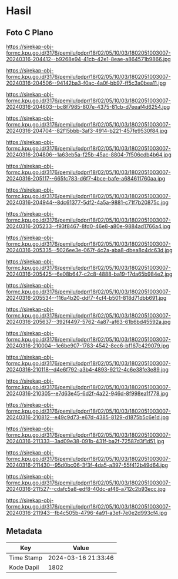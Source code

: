 # Hasil

## Foto C Plano

https://sirekap-obj-formc.kpu.go.id/3176/pemilu/pdpr/18/02/05/10/03/1802051003007-20240316-204412--b9268e94-41cb-42e1-8eae-a864571b9866.jpg

https://sirekap-obj-formc.kpu.go.id/3176/pemilu/pdpr/18/02/05/10/03/1802051003007-20240316-204506--94142ba3-f0ac-4a0f-bb97-ff5c3a0bea11.jpg

https://sirekap-obj-formc.kpu.go.id/3176/pemilu/pdpr/18/02/05/10/03/1802051003007-20240316-204603--bc8f7985-807e-4375-81cb-d7eeaf4d6254.jpg

https://sirekap-obj-formc.kpu.go.id/3176/pemilu/pdpr/18/02/05/10/03/1802051003007-20240316-204704--82f15bbb-3af3-4914-b221-457fe9530f84.jpg

https://sirekap-obj-formc.kpu.go.id/3176/pemilu/pdpr/18/02/05/10/03/1802051003007-20240316-204806--1a63eb5a-f25b-45ac-8804-7f506cdb4b64.jpg

https://sirekap-obj-formc.kpu.go.id/3176/pemilu/pdpr/18/02/05/10/03/1802051003007-20240316-205117--665fc783-d6f7-4bce-bafe-a684611760aa.jpg

https://sirekap-obj-formc.kpu.go.id/3176/pemilu/pdpr/18/02/05/10/03/1802051003007-20240316-204944--8dc61377-5df2-4a5a-9881-c71f7b20875c.jpg

https://sirekap-obj-formc.kpu.go.id/3176/pemilu/pdpr/18/02/05/10/03/1802051003007-20240316-205233--f93f8467-8fd0-46e8-a80e-9884ad1766a4.jpg

https://sirekap-obj-formc.kpu.go.id/3176/pemilu/pdpr/18/02/05/10/03/1802051003007-20240316-205335--5026ee3e-067f-4c2a-aba8-dbea8c4dc63d.jpg

https://sirekap-obj-formc.kpu.go.id/3176/pemilu/pdpr/18/02/05/10/03/1802051003007-20240316-205425--6e08b647-c2c8-4888-ba19-17da65b984e2.jpg

https://sirekap-obj-formc.kpu.go.id/3176/pemilu/pdpr/18/02/05/10/03/1802051003007-20240316-205534--116a4b20-ddf7-4cf4-b501-818d71dbb691.jpg

https://sirekap-obj-formc.kpu.go.id/3176/pemilu/pdpr/18/02/05/10/03/1802051003007-20240316-205637--392f4497-5762-4a87-af63-61b6bd45592a.jpg

https://sirekap-obj-formc.kpu.go.id/3176/pemilu/pdpr/18/02/05/10/03/1802051003007-20240316-210004--1e6be907-1783-4542-8ec6-bf167c429079.jpg

https://sirekap-obj-formc.kpu.go.id/3176/pemilu/pdpr/18/02/05/10/03/1802051003007-20240316-210118--d4e6f792-a3b4-4893-9212-4c6e38fe3e89.jpg

https://sirekap-obj-formc.kpu.go.id/3176/pemilu/pdpr/18/02/05/10/03/1802051003007-20240316-210305--e7d63e45-6d2f-4a22-946d-8f998ea1f778.jpg

https://sirekap-obj-formc.kpu.go.id/3176/pemilu/pdpr/18/02/05/10/03/1802051003007-20240316-210812--e49c9d73-e67d-4385-8129-d1875b5c6e1d.jpg

https://sirekap-obj-formc.kpu.go.id/3176/pemilu/pdpr/18/02/05/10/03/1802051003007-20240316-211333--3ad09e38-091b-431f-ba2f-72587d3f1d51.jpg

https://sirekap-obj-formc.kpu.go.id/3176/pemilu/pdpr/18/02/05/10/03/1802051003007-20240316-211430--95d0bc06-3f3f-4da5-a397-55f412b49d64.jpg

https://sirekap-obj-formc.kpu.go.id/3176/pemilu/pdpr/18/02/05/10/03/1802051003007-20240316-211527--cdafc5a8-edf8-40dc-af46-a712c2b93ecc.jpg

https://sirekap-obj-formc.kpu.go.id/3176/pemilu/pdpr/18/02/05/10/03/1802051003007-20240316-211943--fb4c505b-4796-4a91-a3ef-7e0e2d993cf4.jpg


## Metadata

| Key        | Value               |
| ---------- | ------------------- |
| Time Stamp | 2024-03-16 21:33:46 |
| Kode Dapil | 1802                |



